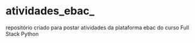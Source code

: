 # atividades_ebac_
repositório criado para postar atividades da plataforma ebac do curso Full Stack Python
